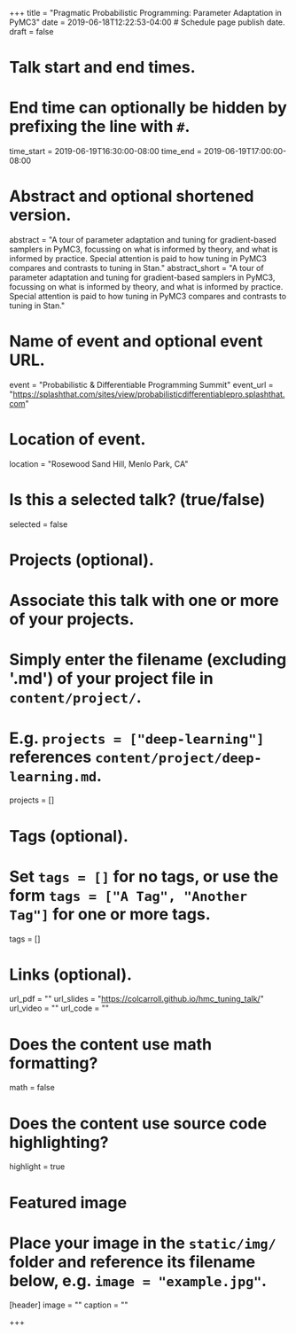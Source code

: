 +++
title = "Pragmatic Probabilistic Programming: Parameter Adaptation in PyMC3"
date = 2019-06-18T12:22:53-04:00  # Schedule page publish date.
draft = false

# Talk start and end times.
#   End time can optionally be hidden by prefixing the line with `#`.
time_start = 2019-06-19T16:30:00-08:00
time_end = 2019-06-19T17:00:00-08:00

# Abstract and optional shortened version.
abstract = "A tour of parameter adaptation and tuning for gradient-based samplers in PyMC3, focussing on what is informed by theory, and what is informed by practice. Special attention is paid to how tuning in PyMC3 compares and contrasts to tuning in Stan."
abstract_short = "A tour of parameter adaptation and tuning for gradient-based samplers in PyMC3, focussing on what is informed by theory, and what is informed by practice. Special attention is paid to how tuning in PyMC3 compares and contrasts to tuning in Stan."

# Name of event and optional event URL.
event = "Probabilistic & Differentiable Programming Summit"
event_url = "https://splashthat.com/sites/view/probabilisticdifferentiablepro.splashthat.com"

# Location of event.
location = "Rosewood Sand Hill, Menlo Park, CA"

# Is this a selected talk? (true/false)
selected = false

# Projects (optional).
#   Associate this talk with one or more of your projects.
#   Simply enter the filename (excluding '.md') of your project file in `content/project/`.
#   E.g. `projects = ["deep-learning"]` references `content/project/deep-learning.md`.
projects = []

# Tags (optional).
#   Set `tags = []` for no tags, or use the form `tags = ["A Tag", "Another Tag"]` for one or more tags.
tags = []

# Links (optional).
url_pdf = ""
url_slides = "https://colcarroll.github.io/hmc_tuning_talk/"
url_video = ""
url_code = ""

# Does the content use math formatting?
math = false

# Does the content use source code highlighting?
highlight = true

# Featured image
# Place your image in the `static/img/` folder and reference its filename below, e.g. `image = "example.jpg"`.
[header]
image = ""
caption = ""

+++
